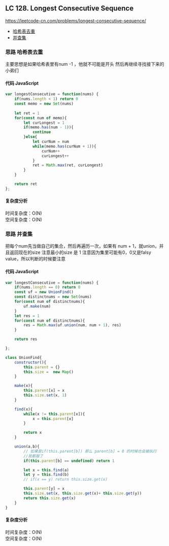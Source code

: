 ## LC 128. Longest Consecutive Sequence
https://leetcode-cn.com/problems/longest-consecutive-sequence/
- [哈希表去重](#思路-哈希表去重)
- [并查集](#思路-并查集)
### 思路 哈希表去重
主要思想是如果哈希表里有num -1 ，他就不可能是开头
然后再继续寻找接下来的小弟们
#### 代码 JavaScript

```JavaScript
var longestConsecutive = function(nums) {
    if(nums.length < 1) return 0
    const memo = new Set(nums)
    
    let ret = 1
    for(const num of memo){
        let curLongest = 1
        if(memo.has(num - 1)){
            continue
        }else{
            let curNum = num
            while(memo.has(curNum + 1)){
                curNum++
                curLongest++
            }
            ret = Math.max(ret, curLongest)
        }
    }

    return ret
};

```

#### 复杂度分析
时间复杂度：O(N) </br>
空间复杂度：O(N)


### 思路 并查集
把每个num先当做自己的集合，然后再遍历一次，如果有 num + 1，就union，并且返回现在的size
注意最小的size 是 1 
注意因为集里可能有0，0又是falsy value，所以判断的时候要注意
#### 代码 JavaScript

```JavaScript
var longestConsecutive = function(nums) {
    if(nums.length == 0) return 0
    const uf = new UnionFind()
    const distinctnums = new Set(nums)
    for(const num of distinctnums){
        uf.make(num)
    }
    let res = 1
    for(const num of distinctnums){
        res = Math.max(uf.union(num, num + 1), res)
    }

    return res

};

class UnionFind{
    constructor(){
        this.parent = {}
        this.size =  new Map()
    }

    make(x){
        this.parent[x] = x 
        this.size.set(x, 1)
    }

    find(x){
        while(x != this.parent[x]){
            x = this.parent[x]
        }

        return x
    }

    union(a,b){
        // 如果是if(this.parent[b]) 那么 parent[b] = 0 的时候也会被执行
        //我都服了
        if(this.parent[b] == undefined) return 1

        let x = this.find(a)
        let y = this.find(b)
        // if(x == y) return this.size.get(x)

        this.parent[y] = x
        this.size.set(x, this.size.get(x)+ this.size.get(y))
        return this.size.get(x)
    }
}

```

#### 复杂度分析
时间复杂度：O(N) </br>
空间复杂度：O(N)